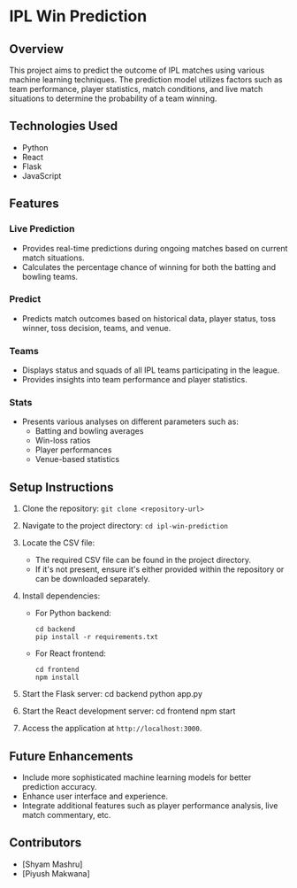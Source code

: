 # IPL Win Prediction

## Overview
This project aims to predict the outcome of IPL matches using various machine learning techniques. The prediction model utilizes factors such as team performance, player statistics, match conditions, and live match situations to determine the probability of a team winning.

## Technologies Used
- Python
- React
- Flask
- JavaScript

## Features

### Live Prediction
- Provides real-time predictions during ongoing matches based on current match situations.
- Calculates the percentage chance of winning for both the batting and bowling teams.

### Predict
- Predicts match outcomes based on historical data, player status, toss winner, toss decision, teams, and venue.

### Teams
- Displays status and squads of all IPL teams participating in the league.
- Provides insights into team performance and player statistics.

### Stats
- Presents various analyses on different parameters such as:
  - Batting and bowling averages
  - Win-loss ratios
  - Player performances
  - Venue-based statistics

## Setup Instructions
1. Clone the repository: `git clone <repository-url>`
2. Navigate to the project directory: `cd ipl-win-prediction`
3. Locate the CSV file:
   - The required CSV file can be found in the project directory.
   - If it's not present, ensure it's either provided within the repository or can be downloaded separately.
4. Install dependencies:
   - For Python backend:
     ```
     cd backend
     pip install -r requirements.txt
     ```
   - For React frontend:
     ```
     cd frontend
     npm install
     ```
5. Start the Flask server:
    cd backend
    python app.py

6. Start the React development server:
    cd frontend
    npm start
7. Access the application at `http://localhost:3000`.

## Future Enhancements
- Include more sophisticated machine learning models for better prediction accuracy.
- Enhance user interface and experience.
- Integrate additional features such as player performance analysis, live match commentary, etc.

## Contributors
- [Shyam Mashru]
- [Piyush Makwana]

